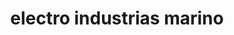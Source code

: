 ---
title: "electro industrias marino"
url: /puerto-la-cruz/electro-industrias-marino/
shop: Autowerkstatt
---